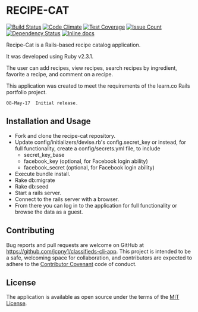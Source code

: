 # RECIPE-CAT

[![Build Status](https://api.travis-ci.org/jcpny1/recipe-cat.svg?branch=master)](http://travis-ci.org/jcpny1/recipe-cat)
[![Code Climate](https://codeclimate.com/github/jcpny1/recipe-cat/badges/gpa.svg)](https://codeclimate.com/github/jcpny1/recipe-cat)
[![Test Coverage](https://codeclimate.com/github/jcpny1/recipe-cat/badges/coverage.svg)](https://codeclimate.com/github/jcpny1/recipe-cat/coverage)
[![Issue Count](https://codeclimate.com/github/jcpny1/recipe-cat/badges/issue_count.svg)](https://codeclimate.com/github/jcpny1/recipe-cat)
[![Dependency Status](https://gemnasium.com/badges/github.com/jcpny1/recipe-cat.svg)](https://gemnasium.com/github.com/jcpny1/recipe-cat)
[![Inline docs](http://inch-ci.org/github/jcpny1/recipe-cat.svg)](http://inch-ci.org/github/jcpny1/recipe-cat)

Recipe-Cat is a Rails-based recipe catalog application.

It was developed using Ruby v2.3.1.

The user can add recipes, view recipes, search recipes by ingredient, favorite a recipe, and comment on a recipe.

This application was created to meet the requirements of the learn.co Rails portfolio project.

```
08-May-17  Initial release.  
```

## Installation and Usage

* Fork and clone the recipe-cat repository.
* Update config/initializers/devise.rb's config.secret_key or instead, for full functionality, create a config/secrets.yml file, to include
  - secret_key_base
  - facebook_key    (optional, for Facebook login ability)
  - facebook_secret (optional, for Facebook login ability)
* Execute bundle install.
* Rake db:migrate
* Rake db:seed
* Start a rails server.
* Connect to the rails server with a browser.
* From there you can log in to the application for full functionality or browse the data as a guest.

## Contributing

Bug reports and pull requests are welcome on GitHub at https://github.com/jcpny1/classifieds-cli-app. This project is intended to be a safe, welcoming space for collaboration, and contributors are expected to adhere to the [Contributor Covenant](http://contributor-covenant.org) code of conduct.

## License

The application is available as open source under the terms of the [MIT License](http://opensource.org/licenses/MIT).
